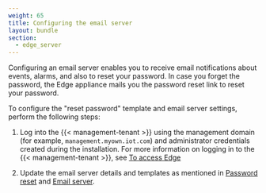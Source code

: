 ```yaml
---
weight: 65
title: Configuring the email server
layout: bundle
section:
  - edge_server
---
```


Configuring an email server enables you to receive email notifications about events, alarms, and also to reset your password. In case you forget the password, the Edge appliance mails you the password reset link to reset your password.

To configure the "reset password" template and email server settings, perform the following steps:

1. Log into the {{< management-tenant >}} using the management domain (for example, `management.myown.iot.com`) and administrator credentials created during the installation. For more information on logging in to the {{< management-tenant >}}, see [To access Edge](/edge-k8s/installing-edge-on-k8/#accessing-edge)

2. Update the email server details and templates as mentioned in [Password reset](/users-guide/enterprise-tenant/#password-reset) and [Email server](/users-guide/enterprise-tenant/#email-server).
